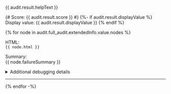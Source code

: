 {{ audit.result.helpText }}

{# Score: {{ audit.result.score }} #}
{%- if audit.result.displayValue %}
Display value: {{ audit.result.displayValue }}
{% endif %}

{% for node in audit.full_audit.extendedInfo.value.nodes %}

HTML:<br>
`{{ node.html }}`

Summary:<br>
{{ node.failureSummary }}

<details>
<summary>Additional debugging details</summary>
Selector path: `{{ node.target }}`

DOM path:  {{ node.path }}
</details>
<hr>
{% endfor -%}

